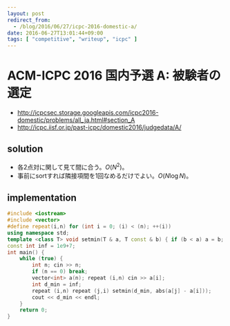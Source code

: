 ```yaml
---
layout: post
redirect_from:
  - /blog/2016/06/27/icpc-2016-domestic-a/
date: 2016-06-27T13:01:44+09:00
tags: [ "competitive", "writeup", "icpc" ]
---
```


# ACM-ICPC 2016 国内予選 A: 被験者の選定

-   <http://icpcsec.storage.googleapis.com/icpc2016-domestic/problems/all_ja.html#section_A>
-   <http://icpc.iisf.or.jp/past-icpc/domestic2016/judgedata/A/>

## solution

-   各$2$点対に関して見て間に合う。$O(N^2)$。
-   事前にsortすれば隣接項間を$1$回なめるだけでよい。$O(N \log N)$。

## implementation

``` c++
#include <iostream>
#include <vector>
#define repeat(i,n) for (int i = 0; (i) < (n); ++(i))
using namespace std;
template <class T> void setmin(T & a, T const & b) { if (b < a) a = b; }
const int inf = 1e9+7;
int main() {
    while (true) {
        int n; cin >> n;
        if (n == 0) break;
        vector<int> a(n); repeat (i,n) cin >> a[i];
        int d_min = inf;
        repeat (i,n) repeat (j,i) setmin(d_min, abs(a[j] - a[i]));
        cout << d_min << endl;
    }
    return 0;
}
```
